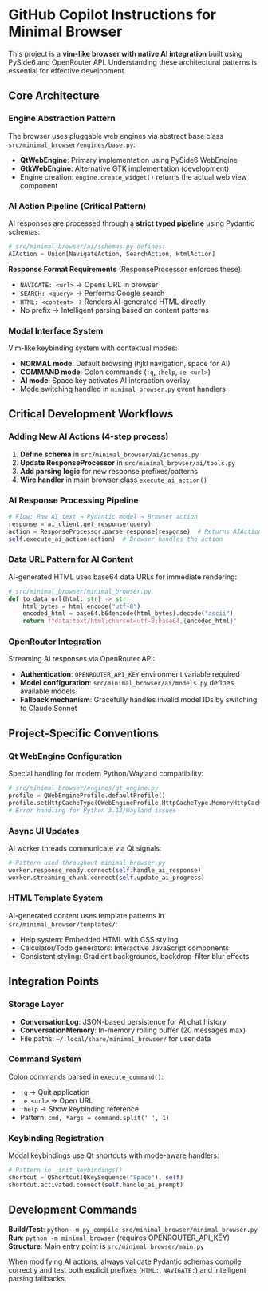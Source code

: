 # GitHub Copilot Instructions for Minimal Browser

This project is a **vim-like browser with native AI integration** built using PySide6 and OpenRouter API. Understanding these architectural patterns is essential for effective development.

## Core Architecture

### Engine Abstraction Pattern
The browser uses pluggable web engines via abstract base class `src/minimal_browser/engines/base.py`:
- **QtWebEngine**: Primary implementation using PySide6 WebEngine
- **GtkWebEngine**: Alternative GTK implementation (development)
- Engine creation: `engine.create_widget()` returns the actual web view component

### AI Action Pipeline (Critical Pattern)
AI responses are processed through a **strict typed pipeline** using Pydantic schemas:

```python
# src/minimal_browser/ai/schemas.py defines:
AIAction = Union[NavigateAction, SearchAction, HtmlAction]
```

**Response Format Requirements** (ResponseProcessor enforces these):
- `NAVIGATE: <url>` → Opens URL in browser
- `SEARCH: <query>` → Performs Google search  
- `HTML: <content>` → Renders AI-generated HTML directly
- No prefix → Intelligent parsing based on content patterns

### Modal Interface System
Vim-like keybinding system with contextual modes:
- **NORMAL mode**: Default browsing (hjkl navigation, space for AI)
- **COMMAND mode**: Colon commands (`:q`, `:help`, `:e <url>`)
- **AI mode**: Space key activates AI interaction overlay
- Mode switching handled in `minimal_browser.py` event handlers

## Critical Development Workflows

### Adding New AI Actions (4-step process)
1. **Define schema** in `src/minimal_browser/ai/schemas.py`
2. **Update ResponseProcessor** in `src/minimal_browser/ai/tools.py` 
3. **Add parsing logic** for new response prefixes/patterns
4. **Wire handler** in main browser class `execute_ai_action()`

### AI Response Processing Pipeline
```python
# Flow: Raw AI text → Pydantic model → Browser action
response = ai_client.get_response(query)
action = ResponseProcessor.parse_response(response)  # Returns AIAction
self.execute_ai_action(action)  # Browser handles the action
```

### Data URL Pattern for AI Content
AI-generated HTML uses base64 data URLs for immediate rendering:
```python
# src/minimal_browser/minimal_browser.py
def to_data_url(html: str) -> str:
    html_bytes = html.encode("utf-8")
    encoded_html = base64.b64encode(html_bytes).decode("ascii")
    return f"data:text/html;charset=utf-8;base64,{encoded_html}"
```

### OpenRouter Integration
Streaming AI responses via OpenRouter API:
- **Authentication**: `OPENROUTER_API_KEY` environment variable required
- **Model configuration**: `src/minimal_browser/ai/models.py` defines available models
- **Fallback mechanism**: Gracefully handles invalid model IDs by switching to Claude Sonnet

## Project-Specific Conventions

### Qt WebEngine Configuration
Special handling for modern Python/Wayland compatibility:
```python
# src/minimal_browser/engines/qt_engine.py
profile = QWebEngineProfile.defaultProfile()
profile.setHttpCacheType(QWebEngineProfile.HttpCacheType.MemoryHttpCache)
# Error handling for Python 3.13/Wayland issues
```

### Async UI Updates
AI worker threads communicate via Qt signals:
```python
# Pattern used throughout minimal_browser.py
worker.response_ready.connect(self.handle_ai_response)
worker.streaming_chunk.connect(self.update_ai_progress)
```

### HTML Template System
AI-generated content uses template patterns in `src/minimal_browser/templates/`:
- Help system: Embedded HTML with CSS styling
- Calculator/Todo generators: Interactive JavaScript components
- Consistent styling: Gradient backgrounds, backdrop-filter blur effects

## Integration Points

### Storage Layer
- **ConversationLog**: JSON-based persistence for AI chat history
- **ConversationMemory**: In-memory rolling buffer (20 messages max)
- File paths: `~/.local/share/minimal_browser/` for user data

### Command System
Colon commands parsed in `execute_command()`:
- `:q` → Quit application
- `:e <url>` → Open URL
- `:help` → Show keybinding reference
- Pattern: `cmd, *args = command.split(' ', 1)`

### Keybinding Registration
Modal keybindings use Qt shortcuts with mode-aware handlers:
```python
# Pattern in _init_keybindings()
shortcut = QShortcut(QKeySequence("Space"), self)
shortcut.activated.connect(self.handle_ai_prompt)
```

## Development Commands

**Build/Test**: `python -m py_compile src/minimal_browser/minimal_browser.py`
**Run**: `python -m minimal_browser` (requires OPENROUTER_API_KEY)
**Structure**: Main entry point is `src/minimal_browser/main.py`

When modifying AI actions, always validate Pydantic schemas compile correctly and test both explicit prefixes (`HTML:`, `NAVIGATE:`) and intelligent parsing fallbacks.